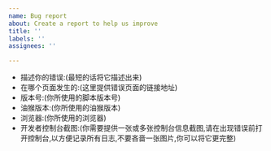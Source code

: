 ```yaml
---
name: Bug report
about: Create a report to help us improve
title: ''
labels: ''
assignees: ''

---
```


- 描述你的错误:(最短的话将它描述出来)
- 在哪个页面发生的:(这里提供错误页面的链接地址)
- 版本号:(你所使用的脚本版本号)
- 油猴版本:(你所使用的油猴版本)
- 浏览器:(你所使用的浏览器)
- 开发者控制台截图:(你需要提供一张或多张控制台信息截图,请在出现错误前打开控制台,以方便记录所有日志,不要吝啬一张图片,你可以将它更完整)
